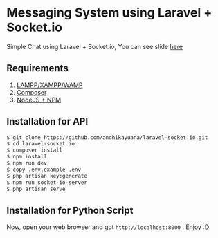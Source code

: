 #  Messaging System using Laravel + Socket.io

Simple Chat using Laravel + Socket.io, You can see slide [here](https://slides.com/andhikayuana/laravel-socketio)

## Requirements

1. [LAMPP/XAMPP/WAMP](https://www.apachefriends.org/index.html)
2. [Composer](https://getcomposer.org/)
3. [NodeJS + NPM](https://nodejs.org/en/)

## Installation for API

```bash
$ git clone https://github.com/andhikayuana/laravel-socket.io.git
$ cd laravel-socket.io
$ composer install
$ npm install
$ npm run dev
$ copy .env.example .env
$ php artisan key:generate
$ npm run socket-io-server
$ php artisan serve
```
## Installation for Python Script

Now, open your web browser and got `http://localhost:8000` . Enjoy :D
